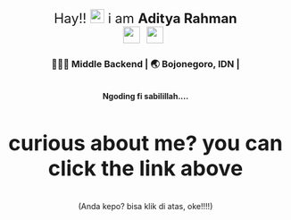 <div align="center">
    <font size="5">
        Hay!! <img src="https://media.giphy.com/media/hvRJCLFzcasrR4ia7z/giphy.gif" width="25px">  i am <b>Aditya Rahman</b>
    </font>
</div>

<div align="center">
    <a href="https://www.linkedin.com/in/aditya-rahman-542baa193/"><img height="30" src="https://raw.githubusercontent.com/trinwin/trinwin/master/icons/linkedin.png?raw=true"></a>&nbsp;&nbsp;
    <a href="instagram.com/1309_dit"><img height="30" src="https://raw.githubusercontent.com/trinwin/trinwin/master/icons/instagram.png?raw=true"></a>&nbsp;&nbsp;
    </br>
    <h3> 👩🏻‍💻 Middle Backend | 🌏 Bojonegoro, IDN | </h3> 
    </br>        
    <b>Ngoding fi sabilillah....</b>
    </br>
    <font size="6"> <h3>curious about me? you can click the link above</h3> </font>
    <p>(Anda kepo? bisa klik di atas, oke!!!!)</p>
</div>
</br>
